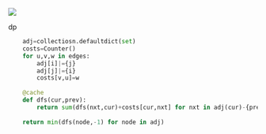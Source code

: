 ![](https://assets.leetcode.com/users/images/0219d521-c017-4698-ad53-427c6d58c24f_1663422807.7185874.jpeg)

dp

```python
    adj=collectiosn.defaultdict(set)
    costs=Counter()
    for u,v,w in edges:
        adj[i]|={j}
        adj[j]|={i}
        costs[v,u]=w
    
    @cache    
    def dfs(cur,prev):
        return sum(dfs(nxt,cur)+costs[cur,nxt] for nxt in adj(cur)-{prev})
        
    return min(dfs(node,-1) for node in adj)
```
